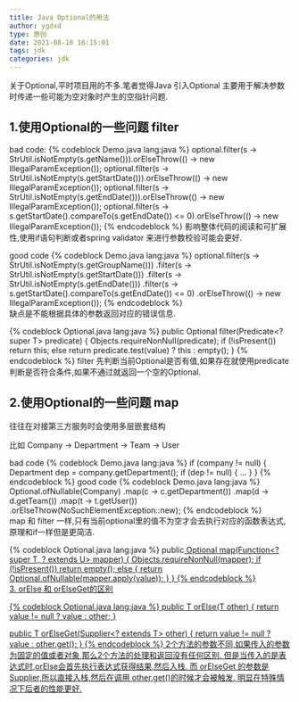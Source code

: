 ```yaml
---
title: Java Optional的用法
author: ygdxd
type: 原创
date: 2021-08-10 16:15:01
tags: jdk
categories: jdk
---
```



关于Optional,平时项目用的不多.笔者觉得Java 引入Optional 主要用于解决参数时传递一些可能为空对象时产生的空指针问题.

1.使用Optional的一些问题 filter
----------------

bad code:
{% codeblock Demo.java lang:java %}
optional.filter(s -> StrUtil.isNotEmpty(s.getName())).orElseThrow(() -> new IllegalParamException());
optional.filter(s -> StrUtil.isNotEmpty(s.getStartDate())).orElseThrow(() -> new IllegalParamException());
optional.filter(s -> StrUtil.isNotEmpty(s.getEndDate())).orElseThrow(() -> new IllegalParamException());
optional.filter(s -> s.getStartDate().compareTo(s.getEndDate()) <= 0).orElseThrow(() -> new IllegalParamException());
{% endcodeblock %}
影响整体代码的阅读和可扩展性,使用if语句判断或者spring validator 来进行参数校验可能会更好.

good code
{% codeblock Demo.java lang:java %}
optional.filter(s -> StrUtil.isNotEmpty(s.getGroupName()))
        .filter(s -> StrUtil.isNotEmpty(s.getStartDate()))
        .filter(s -> StrUtil.isNotEmpty(s.getEndDate()))
        .filter(s -> s.getStartDate().compareTo(s.getEndDate()) <= 0)
        .orElseThrow(() -> new IllegalParamException());
{% endcodeblock %}       
缺点是不能根据具体的参数返回对应的错误信息.

{% codeblock Optional.java lang:java %}
public Optional<T> filter(Predicate<? super T> predicate) {
        Objects.requireNonNull(predicate);
        if (!isPresent())
            return this;
        else
            return predicate.test(value) ? this : empty();
 }
{% endcodeblock %}
filter 先判断当前Optional是否有值,如果存在就使用predicate判断是否符合条件,如果不通过就返回一个空的Optional.

2.使用Optional的一些问题 map
----------------

往往在对接第三方服务时会使用多层嵌套结构

比如 Company -> Department -> Team -> User

bad code
{% codeblock Demo.java lang:java %}
if (company != null) {
   Department dep = company.getDepartment();
   if (dep != null) {
     ...
   }
}
{% endcodeblock %}
good code
{% codeblock Demo.java lang:java %}
Optional.ofNullable(Company)
    .map(c -> c.getDepartment())
    .map(d -> d.getTeam())
    .map(t -> t.getUser())
    .orElseThrow(NoSuchElementException::new);
  {% endcodeblock %}  
map 和 filter 一样,只有当前optional里的值不为空才会去执行对应的函数表达式,原理和if一样但是更简洁.

{% codeblock Optional.java lang:java %}
    public<U> Optional<U> map(Function<? super T, ? extends U> mapper) {
        Objects.requireNonNull(mapper);
        if (!isPresent())
            return empty();
        else {
            return Optional.ofNullable(mapper.apply(value));
        }
    }
 {% endcodeblock %}   
3. orElse 和 orElseGet的区别

{% codeblock Optional.java lang:java %}
public T orElse(T other) {
        return value != null ? value : other;
    }
    
public T orElseGet(Supplier<? extends T> other) {
        return value != null ? value : other.get();
    }
{% endcodeblock %}
2个方法的参数不同,如果传入的参数为固定的值或者对象,那么2个方法的处理和返回没有任何区别.
但是当传入的是表达式时,orElse会首先执行表达式获得结果,然后入栈.
而 orElseGet 的参数是 Supplier,所以直接入栈,然后在调用 other.get()的时候才会被触发.
明显在特殊情况下后者的性能更好.


